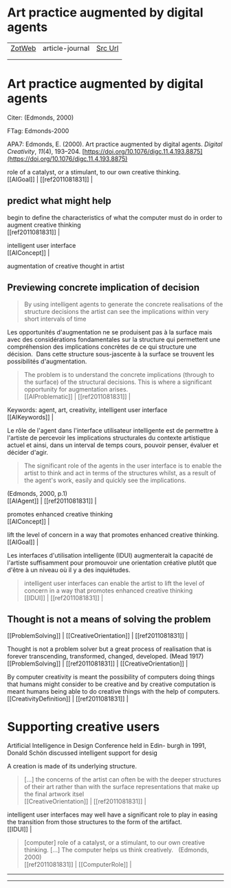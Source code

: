
# Art practice augmented by digital agents
|       |       |       |
|  ---  |  ---  |  ---  |
|   [ZotWeb](http://zotero.org/users/180474/items/GVNNWUB5)    | article-journal      | [Src Url](https://www.tandfonline.com/doi/full/10.1076/digc.11.4.193.8875)      |
|       |       |       |
|       |       |       |

Art practice augmented by digital agents
========================================



Citer: (Edmonds, 2000)

FTag: Edmonds-2000

APA7: Edmonds, E. (2000). Art practice augmented by digital agents. _Digital Creativity_, _11_(4), 193–204. [https://doi.org/10.1076/digc.11.4.193.8875](https://doi.org/10.1076/digc.11.4.193.8875)



role of a catalyst, or a stimulant, to our own creative thinking.  
  [[AIGoal]] | [[ref2011081831]] | 



predict what might help
-----------------------



begin to define the characteristics of what the computer must do in order to augment creative thinking  
  [[ref2011081831]] | 



intelligent user interface  
  [[AIConcept]] | 



augmentation of creative thought in artist



Previewing concrete implication of decision 
--------------------------------------------

>By using intelligent agents to generate the concrete realisations of the structure decisions the artist can see the implications within very short intervals of time



Les opportunités d'augmentation ne se produisent pas à la surface mais avec des considérations fondamentales sur la structure qui permettent une compréhension des implications concrètes de ce qui structure une décision.  Dans cette structure sous-jascente à la surface se trouvent les possibilités d'augmentation.

>The problem is to understand the concrete implications (through to the surface) of the structural decisions. This is where a significant opportunity for augmentation arises.  
  [[AIProblematic]] | [[ref2011081831]] | 



Keywords: agent, art, creativity, intelligent user interface  
  [[AIKeywords]] | 



Le rôle de l'agent dans l'interface utilisateur intelligente est de permettre à l'artiste de percevoir les implications structurales du contexte artistique actuel et ainsi, dans un interval de temps cours, pouvoir penser, évaluer et décider d'agir.

  

>The significant role of the agents in the user interface is to enable the artist to think and act in terms of the structures whilst, as a result of the agent's work, easily and quickly see the implications.

(Edmonds, 2000, p.1)  
  [[AIAgent]] | [[ref2011081831]] | 



promotes enhanced creative thinking  
  [[AIConcept]] | 



lift the level of concern in a way that promotes enhanced creative thinking.  
  [[AIGoal]] | 



Les interfaces d'utilisation intelligente (IDUI) augmenterait la capacité de l'artiste suffisamment pour promouvoir une orientation créative plutôt que d'être à un niveau où il y a des inquiétudes.

>intelligent user interfaces can enable the artist to lift the level of concern in a way that promotes enhanced creative thinking  
  [[IDUI]] | [[ref2011081831]] | 



Thought is not a means of solving the problem
---------------------------------------------  
  [[ProblemSolving]] | [[CreativeOrientation]] | [[ref2011081831]] | 



Thought is not a problem solver but a great process of realisation that is forever transcending, transformed, changed, developed. (Mead 1917)  
  [[ProblemSolving]] | [[ref2011081831]] | [[CreativeOrientation]] | 



By computer creativity is meant the possibility of computers doing things that humans might consider to be creative and by creative computation is meant humans being able to do creative things with the help of computers.  
  [[CreativityDefinition]] | [[ref2011081831]] | 



Supporting creative users
=========================



Artificial Intelligence in Design Conference held in Edin- burgh in 1991, Donald Schön discussed intelligent support for desig



A creation is made of its underlying structure.

> [...] the concerns of the artist can often be with the deeper structures of their art rather than with the surface representations that make up the final artwork itsel  
  [[CreativeOrientation]] | [[ref2011081831]] | 



intelligent user interfaces may well have a significant role to play in easing the transition from those structures to the form of the artifact.  
  [[IDUI]] | 



> [computer] role of a catalyst, or a stimulant, to our own creative thinking. [...] The computer helps us think creatively.   (Edmonds, 2000)  
  [[ref2011081831]] | [[ComputerRole]] | 






----

----

